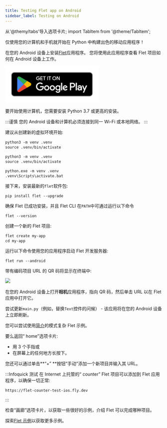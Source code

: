 ```yaml
---
title: Testing Flet app on Android
sidebar_label: Testing on Android
---
```


从'@themy/tabs'导入选项卡片;
import TabItem from '@theme/TabItem';

仅使用您的计算机和手机就开始在 Python 中构建出色的移动应用程序！

在您的 Android 设备上安装[Flet](https://play.google.com/store/apps/details?id=com.appveyor.flet)应用程序。 您将使用此应用程序查看 Flet 项目如何在 Android 设备上工作。

<a href='https://play.google.com/store/apps/details?id=com.appveyor.flet'><img alt='Get it on Google Play' src='/img/docs/getting-started/testing-on-android/google-play-badge.png' width='300'/></a>

要开始使用计算机，您需要安装 Python 3.7 或更高的安装。

:::谨慎
您的 Android 设备和计算机必须连接到同一 Wi-Fi 或本地网络。
:::

建议从创建新的虚拟环境开始:

<Tabs groupId="language">
  <TabItem value="macOS" label="macOS" default>

```
python3 -m venv .venv
source .venv/bin/activate
```

  </TabItem>
  <TabItem value="Linux" label="Linux">

```
python3 -m venv .venv
source .venv/bin/activate
```

  </TabItem>
  <TabItem value="Windows" label="Windows">

```
python.exe -m venv .venv
.venv\Scripts\activate.bat
```

  </TabItem>
</Tabs>

接下来，安装最新的`flet`软件包:

```
pip install flet --upgrade
```

确保 Flet 已成功安装，并且 Flet CLI 在`PATH`中可通过运行以下命令

```
flet --version
```

创建一个新的 Flet 项目:

```
flet create my-app
cd my-app
```

运行以下命令使用您的应用程序启动 Flet 开发服务器:

```
flet run --android
```

带有编码项目 URL 的 QR 码将显示在终端中:

<img src="/website/img/docs/getting-started/testing-on-android/app-qr-code.png" className="screenshot-30 screenshot-rounded" />

在您的 Android 设备上打开**相机**应用程序，指向 QR 码，然后单击 URL 以在 Flet 应用中打开它。

尝试更新`main.py`（例如，替换`Text`控件的问候） - 该应用将在您的 Android 设备上立即刷新。

您可以尝试使用[简介](/docs/#flet-app-example)的模式复杂 Flet 示例。

要么返回“ home”选项卡片:

- 用 3 个手指或
- 在屏幕上的任何地方长按下。

您还可以通过单击**“+” **按钮“手动”添加一个新项目并输入其 URL。

:::Infoquick 测试
在 Internet 上托管的“ counter” Flet 项目可以添加到 Flet 应用程序，以确保一切正常:

```
https://flet-counter-test-ios.fly.dev
```

:::

检查“画廊”选项卡片，以获取一些很好的示例，介绍 Flet 可以完成哪种项目。

探索[Flet 示例](https://github.com/flet-dev/examples/tree/main/python)以获取更多示例。

